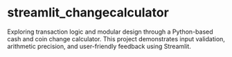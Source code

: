 # streamlit_changecalculator
Exploring transaction logic and modular design through a Python-based cash and coin change calculator. This project demonstrates input validation, arithmetic precision, and user-friendly feedback using Streamlit.

